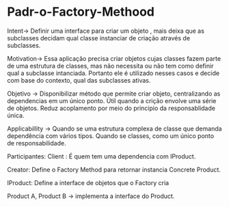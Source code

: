 # Padr-o-Factory-Methood

Intent->  Definir  uma interface para criar  um objeto , mais  deixa  que as  subclasses decidam  qual classe instanciar  de criação através de subclasses.

Motivation->  Essa aplicação precisa criar objetos  cujas  classes  fazem parte de uma  estrutura de classes, mas não  necessita  ou não tem como  definir qual a subclasse intanciada. Portanto  ele é utilizado  nesses casos  e decide com base do contexto, qual das subclasses ativas. 


Objetivo ->  Disponibilizar  método que permite  criar objeto, centralizando  as dependencias em um  único  ponto. Útil quando  a crição  envolve  uma série de objetos. Reduz  acoplamento  por meio  do principio da responsablidade única.



Applicabillity ->  Quando  se uma  estrutura  complexa de classe que demanda  dependência  com vários tipos. Quando se  classes, como  um único ponto de responsabilidade.



Participantes:  Client : É quem tem uma dependencia com IProduct.

 Creator: Define o Factory  Method para retornar  instancia Concrete Product.
 
 
  IProduct: Define  a interface  de objetos  que o Factory  cria 
  
  
  Product A, Product B -> implementa a interface  do Product.
